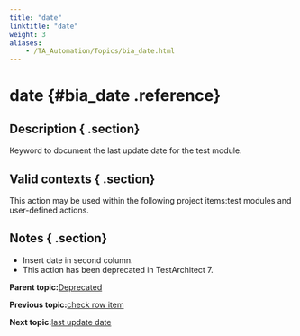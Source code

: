 ```yaml
--- 
title: "date"
linktitle: "date"
weight: 3
aliases: 
    - /TA_Automation/Topics/bia_date.html
---
```

# date {#bia_date .reference}

## Description { .section}

Keyword to document the last update date for the test module.

## Valid contexts { .section}

This action may be used within the following project items:test modules and user-defined actions.

## Notes { .section}

-   Insert date in second column.
-   This action has been deprecated in TestArchitect 7.

**Parent topic:**[Deprecated](../../TA_Automation/Topics/bia_Deprecated.html)

**Previous topic:**[check row item](../../TA_Automation/Topics/bia_check_row_item.html)

**Next topic:**[last update date](../../TA_Automation/Topics/bia_last_update_date.html)

